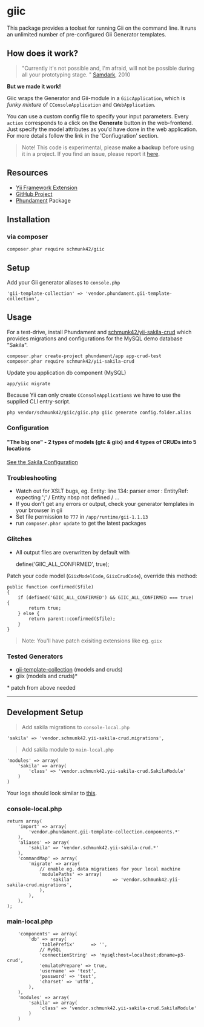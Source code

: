 giic
====

This package provides a toolset for running Gii on the command line. It runs an unlimited number of pre-configured Gii Generator templates.

How does it work?
-----------------

> "Currently it's not possible and, I'm afraid, will not be possible during all your prototyping stage. "
[Samdark](http://www.yiiframework.com/forum/index.php/topic/11146-gii-functionality-from-command-line/page__view__findpost__p__54687), 2010

**But we made it work!**

Giic wraps the Generator and Gii-module in a `GiicApplication`, which is *funky mixture* of `CConsoleApplication` and `CWebApplication`.

You can use a custom config file to specify your input parameters. Every `action` corresponds to a click on the **Generate** button in the web-frontend. Just specify the model attributes as you'd have done in the web application. For more details follow the link in the 'Confiugration' section.

> Note! This code is experimental, please **make a backup** before using it in a project. If you find an issue, please report it [here](https://github.com/schmunk42/giic/issues).

Resources
---------

* [Yii Framework Extension](http://www.yiiframework.com/extension/giic)
* [GitHub Project](https://github.com/schmunk42/giic)
* [Phundament](http://phundament.com) Package

Installation
------------

### via composer

    composer.phar require schmunk42/giic


Setup
-----

Add your Gii generator aliases to `console.php`

    'gii-template-collection' => 'vendor.phundament.gii-template-collection',


Usage
-----

For a test-drive, install Phundament and [schmunk42/yii-sakila-crud](https://github.com/schmunk42/yii-sakila-crud) which provides migrations and configurations for the MySQL demo database "Sakila".

    composer.phar create-project phundament/app app-crud-test
    composer.phar require schmunk42/yii-sakila-crud

Update you application db component (MySQL)

    app/yiic migrate

Because Yii can only create `CConsoleApplication`s we have to use the supplied CLI entry-script. 

    php vendor/schmunk42/giic/giic.php giic generate config.folder.alias

### Configuration

#### "The big one" - 2 types of models (gtc & giix) and 4 types of CRUDs into 5 locations

[See the Sakila Configuration](https://github.com/schmunk42/yii-sakila-crud/blob/master/giic-config.php)


### Troubleshooting

* Watch out for XSLT bugs, eg.  Entity: line 134: parser error : EntityRef: expecting ';' / Entity nbsp not defined / ...
* If you don't get any errors or output, check your generator templates in your browser in gii
* Set file permission to `777` in `/app/runtime/gii-1.1.13`
* run `composer.phar update` to get the latest packages

### Glitches

* All output files are overwritten by default with

    define('GIIC_ALL_CONFIRMED', true);

Patch your code model (`GiixModelCode`, `GiixCrudCode`), override this method:

    public function confirmed($file)
    {
        if (defined('GIIC_ALL_CONFIRMED') && GIIC_ALL_CONFIRMED === true) {
            return true;
        } else {
            return parent::confirmed($file);
        }
    }

>Note: You'll have patch exisiting extensions like eg. `giix`

### Tested Generators

* [gii-template-collection](https://github.com/schmunk42/gii-template-collection) (models and cruds)
* giix (models and cruds)*

\* patch from above needed

---
    
Development Setup
-----------------

> Add sakila migrations to `console-local.php`

    'sakila' => 'vendor.schmunk42.yii-sakila-crud.migrations',

> Add sakila module to `main-local.php`

    'modules' => array(
        'sakila' => array(
            'class' => 'vendor.schmunk42.yii-sakila-crud.SakilaModule'
        )
    )

Your logs should look similar to [this](https://gist.github.com/schmunk42/6124928).
    
### console-local.php

```
return array(
    'import' => array(
        'vendor.phundament.gii-template-collection.components.*'
    ),
    'aliases' => array(
        'sakila' => 'vendor.schmunk42.yii-sakila-crud.*'
    ),    
    'commandMap' => array(
        'migrate' => array(
            // enable eg. data migrations for your local machine
            'modulePaths' => array(
                'sakila'               => 'vendor.schmunk42.yii-sakila-crud.migrations',
            ),
        ),
    ),
);
```

### main-local.php

```
    'components' => array(
        'db' => array(
            'tablePrefix'      => '',
            // MySQL
            'connectionString' => 'mysql:host=localhost;dbname=p3-crud',
            'emulatePrepare' => true,
            'username' => 'test',
            'password' => 'test',
            'charset' => 'utf8',
        ),
    ),
    'modules' => array(
        'sakila' => array(
            'class' => 'vendor.schmunk42.yii-sakila-crud.SakilaModule'
        )
    )
```
